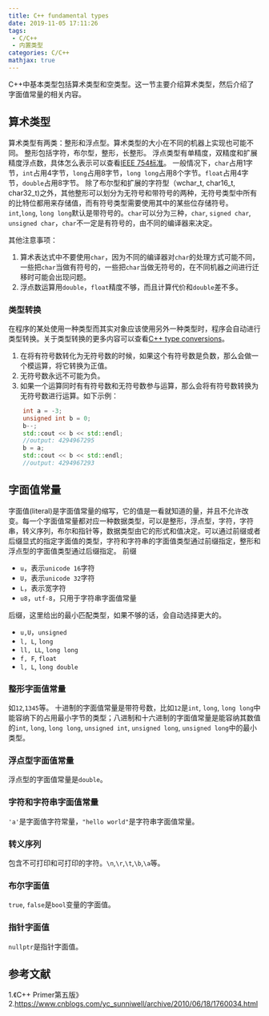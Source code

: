 ```yaml
---
title: C++ fundamental types
date: 2019-11-05 17:11:26
tags:
 - C/C++
 - 内置类型
categories: C/C++
mathjax: true
---
```


C++中基本类型包括算术类型和空类型。这一节主要介绍算术类型，然后介绍了字面值常量的相关内容。

## 算术类型
算术类型有两类：整形和浮点型。算术类型的大小在不同的机器上实现也可能不同。
整形包括字符，布尔型，整形，长整形。
浮点类型有单精度，双精度和扩展精度浮点数，具体怎么表示可以查看[IEEE 754标准](https://mxxhcm.github.io/2019/10/24/IEEE-754-Floating-Point-Standard/)。
一般情况下，`char`占用$1$字节，`int`占用$4$字节，`long`占用$8$字节，`long long`占用$8$个字节。`float`占用$4$字节，`double`占用$8$字节。
除了布尔型和扩展的字符型（wchar_t, char16_t, char32_t)之外，其他整形可以划分为无符号和带符号的两种，无符号类型中所有的比特位都用来存储值，而有符号类型需要使用其中的某些位存储符号。`int`,`long`, `long long`默认是带符号的。`char`可以分为三种，`char`, `signed char`, `unsigned char`，`char`不一定是有符号的，由不同的编译器来决定。

其他注意事项：
1. 算术表达式中不要使用`char`，因为不同的编译器对`char`的处理方式可能不同，一些把`char`当做有符号的，一些把`char`当做无符号的，在不同机器之间进行迁移时可能会出现问题。
2. 浮点数运算用`double`，`float`精度不够，而且计算代价和`double`差不多。

### 类型转换
在程序的某处使用一种类型而其实对象应该使用另外一种类型时，程序会自动进行类型转换。关于类型转换的更多内容可以查看[C++ type conversions](https://mxxhcm.github.io/2019/11/09/C-type-conversion/)。
1. 在将有符号数转化为无符号数的时候，如果这个有符号数是负数，那么会做一个模运算，将它转换为正值。
2. 无符号数永远不可能为负。
3. 如果一个运算同时有有符号数和无符号数参与运算，那么会将有符号数转换为无符号数进行运算。如下示例：
``` C++
    int a = -3;
    unsigned int b = 0;
    b--;
    std::cout << b << std::endl;
    //output: 4294967295
    b = a;
    std::cout << b << std::endl;
    //output: 4294967293
```

## 字面值常量
字面值(literal)是字面值常量的缩写，它的值是一看就知道的量，并且不允许改变。每一个字面值常量都对应一种数据类型，可以是整形，浮点型，字符，字符串，转义序列，布尔和指针等，数据类型由它的形式和值决定。可以通过前缀或者后缀显式的指定字面值的类型，字符和字符串的字面值类型通过前缀指定，整形和浮点型的字面值类型通过后缀指定。
前缀
- `u`，表示`unicode 16`字符
- `U`，表示`unicode 32`字符
- `L`，表示宽字符
- `u8`，`utf-8`，只用于字符串字面值常量

后缀，这里给出的最小匹配类型，如果不够的话，会自动选择更大的。
- `u,U`，`unsigned`
- `l, L`, `long`
- `ll, LL`, `long long`
- `f, F`, `float`
- `l, L`, `long double`

### 整形字面值常量
如`12`,`1345`等。
十进制的字面值常量是带符号数，比如`12`是`int`, `long`, `long long`中能容纳下的占用最小字节的类型；八进制和十六进制的字面值常量是能容纳其数值的`int`, `long`, `long long`, `unsigned int`, `unsigned long`, `unsigned long`中的最小类型。

### 浮点型字面值常量
浮点型的字面值常量是`double`。

### 字符和字符串字面值常量
`'a'`是字面值字符常量，`"hello world"`是字符串字面值常量。

### 转义序列
包含不可打印和可打印的字符。`\n`,`\r`,`\t`,`\b`,`\a`等。

### 布尔字面值
`true`, `false`是`bool`变量的字面值。

### 指针字面值
`nullptr`是指针字面值。

## 参考文献
1.《C++ Primer第五版》
2.https://www.cnblogs.com/yc_sunniwell/archive/2010/06/18/1760034.html
